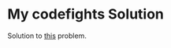# My codefights Solution

Solution to [this](https://codefights.com/challenge/tuX9NefHfwnPBFZoW) problem.
